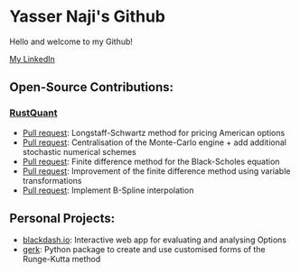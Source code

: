 # Yasser Naji's Github

Hello and welcome to my Github!

[My LinkedIn](https://www.linkedin.com/in/yfnaji/)

## Open-Source Contributions:
### [RustQuant](https://github.com/avhz/RustQuant)
* [Pull request](https://github.com/avhz/RustQuant/pull/295): Longstaff-Schwartz method for pricing American options
* [Pull request](https://github.com/avhz/RustQuant/pull/270): Centralisation of the Monte-Carlo engine + add additional stochastic numerical schemes 
* [Pull request](https://github.com/avhz/RustQuant/pull/211): Finite difference method for the Black-Scholes equation
* [Pull request](https://github.com/avhz/RustQuant/pull/221): Improvement of the finite difference method using variable transformations
* [Pull request](https://github.com/avhz/RustQuant/pull/298): Implement B-Spline interpolation

## Personal Projects:
* [blackdash.io](https://blackdash.io): Interactive web app for evaluating and analysing Options
* [gerk](https://pypi.org/project/gerk/): Python package to create and use customised forms of the Runge-Kutta method

<!---
yfnaji/yfnaji is a ✨ special ✨ repository because its `README.md` (this file) appears on your GitHub profile.
You can click the Preview link to take a look at your changes.
--->
